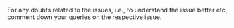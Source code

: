 

For any doubts related to the issues, i.e., to understand the issue better etc, comment down your queries on the respective issue.
